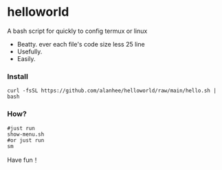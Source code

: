 # helloworld

A bash script for quickly to config termux or linux


- Beatty. ever each file's code size less 25 line
- Usefully.
- Easily.


### Install 

```
curl -fsSL https://github.com/alanhee/helloworld/raw/main/hello.sh | bash 
```

### How? 
```
#just run
show-menu.sh 
#or just run
sm
```

Have fun！

